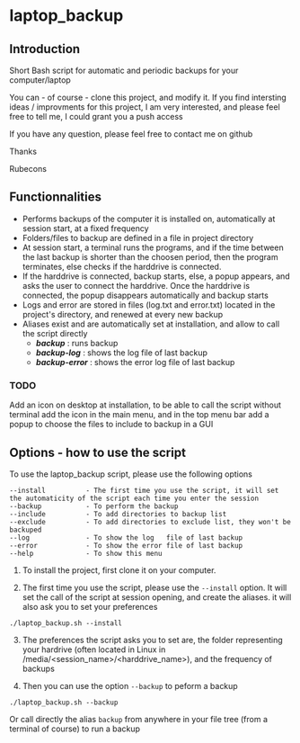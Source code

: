 # laptop_backup

## Introduction

Short Bash script for automatic and periodic backups for your computer/laptop

You can - of course - clone this project, and modify it.
If you find intersting ideas / improvments for this project, I am very interested, and please feel free to tell me, I could grant you a push access

If you have any question, please feel free to contact me on github

Thanks

Rubecons

## Functionnalities

- Performs backups of the computer it is installed on, automatically at session start, at a fixed frequency
- Folders/files to backup are defined in a file in project directory
- At session start, a terminal runs the programs, and if the time between the last backup is shorter than the choosen period, then the program terminates, else checks if the harddrive is connected.
- If the harddrive is connected, backup starts, else, a popup appears, and asks the user to connect the harddrive. Once the harddrive is connected, the popup disappears automatically and backup starts
- Logs and error are stored in files (log.txt and error.txt) located in the project's directory, and renewed at every new backup
- Aliases exist and are automatically set at installation, and allow to call the script directly
    - ***backup*** : runs backup
    - ***backup-log*** : shows the log file of last backup
    - ***backup-error*** : shows the error log file of last backup

### TODO
Add an icon on desktop at installation, to be able to call the script without terminal
add the icon in the main menu, and in the top menu bar
add a popup to choose the files to include to backup in a GUI

## Options - how to use the script
To use the laptop_backup script, please use the following options

    --install          - The first time you use the script, it will set the automaticity of the script each time you enter the session
    --backup           - To perform the backup
    --include          - To add directories to backup list
    --exclude          - To add directories to exclude list, they won't be backuped
    --log              - To show the log   file of last backup
    --error            - To show the error file of last backup
    --help             - To show this menu


1. To install the project, first clone it on your computer.

2. The first time you use the script, please use the `--install` option. It will set the call of the script at session opening, and create the aliases. it will also ask you to set your preferences
```
./laptop_backup.sh --install
```

3. The preferences the script asks you to set are, the folder representing your hardrive (often located in Linux in /media/<session_name>/<harddrive_name>), and the frequency of backups

4. Then you can use the option `--backup` to peform a backup
```
./laptop_backup.sh --backup
```
Or call directly the alias `backup` from anywhere in your file tree (from a terminal of course) to run a backup